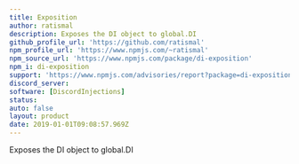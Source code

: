 ```yaml
---
title: Exposition
author: ratismal
description: Exposes the DI object to global.DI
github_profile_url: 'https://github.com/ratismal'
npm_profile_url: 'https://www.npmjs.com/~ratismal'
npm_source_url: 'https://www.npmjs.com/package/di-exposition'
npm_i: di-exposition
support: 'https://www.npmjs.com/advisories/report?package=di-exposition'
discord_server:
software: [DiscordInjections]
status:
auto: false
layout: product
date: 2019-01-01T09:08:57.969Z
---
```

Exposes the DI object to global.DI